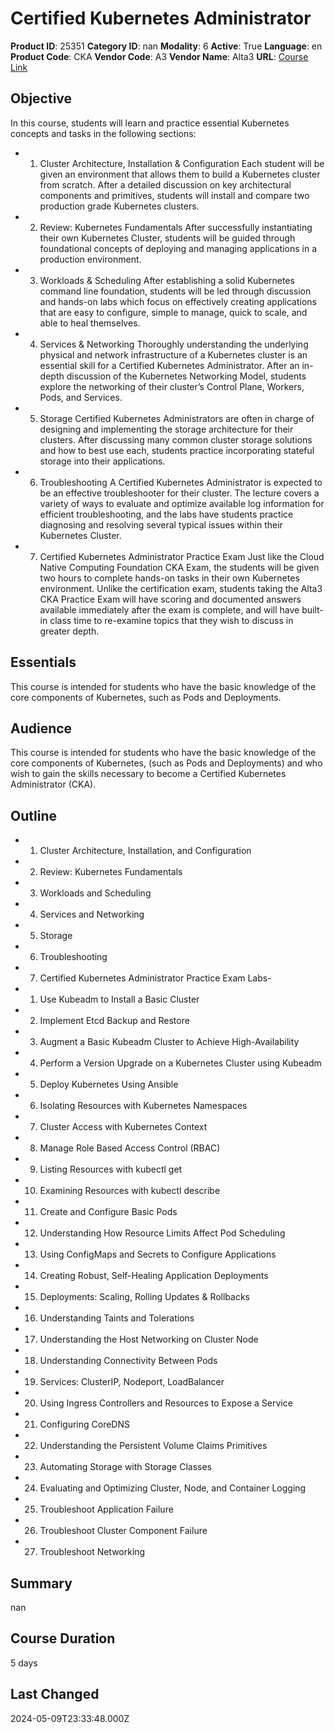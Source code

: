 # Certified Kubernetes Administrator

**Product ID**: 25351
**Category ID**: nan
**Modality**: 6
**Active**: True
**Language**: en
**Product Code**: CKA
**Vendor Code**: A3
**Vendor Name**: Alta3
**URL**: [Course Link](https://www.fastlaneus.com/course/alta3-cka)

## Objective
In this course, students will learn and practice essential Kubernetes concepts and tasks in the following sections: 



- 1. Cluster Architecture, Installation & Configuration 
Each student will be given an environment that allows them to build a Kubernetes cluster from scratch. After a detailed discussion on key architectural components and primitives, students will install and compare two production grade Kubernetes clusters.
- 2. Review: Kubernetes Fundamentals 
After successfully instantiating their own Kubernetes Cluster, students will be guided through foundational concepts of deploying and managing applications in a production environment.
- 3. Workloads & Scheduling 
After establishing a solid Kubernetes command line foundation, students will be led through discussion and hands-on labs which focus on effectively creating applications that are easy to configure, simple to manage, quick to scale, and able to heal themselves.
- 4. Services & Networking 
Thoroughly understanding the underlying physical and network infrastructure of a Kubernetes cluster is an essential skill for a Certified Kubernetes Administrator. After an in-depth discussion of the Kubernetes Networking Model, students explore the networking of their cluster’s Control Plane, Workers, Pods, and Services.
- 5. Storage 
Certified Kubernetes Administrators are often in charge of designing and implementing the storage architecture for their clusters. After discussing many common cluster storage solutions and how to best use each, students practice incorporating stateful storage into their applications.
- 6. Troubleshooting 
A Certified Kubernetes Administrator is expected to be an effective troubleshooter for their cluster. The lecture covers a variety of ways to evaluate and optimize available log information for efficient troubleshooting, and the labs have students practice diagnosing and resolving several typical issues within their Kubernetes Cluster.
- 7. Certified Kubernetes Administrator Practice Exam 
Just like the Cloud Native Computing Foundation CKA Exam, the students will be given two hours to complete hands-on tasks in their own Kubernetes environment. Unlike the certification exam, students taking the Alta3 CKA Practice Exam will have scoring and documented answers available immediately after the exam is complete, and will have built-in class time to re-examine topics that they wish to discuss in greater depth.

## Essentials
This course is intended for students who have the basic knowledge of the core components of Kubernetes, such as Pods and Deployments.

## Audience
This course is intended for students who have the basic knowledge of the core components of Kubernetes, (such as Pods and Deployments) and who wish to gain the skills necessary to become a Certified Kubernetes Administrator (CKA).

## Outline
- 1. Cluster Architecture, Installation, and Configuration
- 2. Review: Kubernetes Fundamentals
- 3. Workloads and Scheduling
- 4. Services and Networking
- 5. Storage
- 6. Troubleshooting
- 7. Certified Kubernetes Administrator Practice Exam
Labs- 


- 1. Use Kubeadm to Install a Basic Cluster
- 2. Implement Etcd Backup and Restore
- 3. Augment a Basic Kubeadm Cluster to Achieve High-Availability
- 4. Perform a Version Upgrade on a Kubernetes Cluster using Kubeadm
- 5. Deploy Kubernetes Using Ansible
- 6. Isolating Resources with Kubernetes Namespaces
- 7. Cluster Access with Kubernetes Context
- 8. Manage Role Based Access Control (RBAC)
- 9. Listing Resources with kubectl get
- 10. Examining Resources with kubectl describe
- 11. Create and Configure Basic Pods
- 12. Understanding How Resource Limits Affect Pod Scheduling
- 13. Using ConfigMaps and Secrets to Configure Applications
- 14. Creating Robust, Self-Healing Application Deployments
- 15. Deployments: Scaling, Rolling Updates & Rollbacks
- 16. Understanding Taints and Tolerations
- 17. Understanding the Host Networking on Cluster Node
- 18. Understanding Connectivity Between Pods
- 19. Services: ClusterIP, Nodeport, LoadBalancer
- 20. Using Ingress Controllers and Resources to Expose a Service
- 21. Configuring CoreDNS
- 22. Understanding the Persistent Volume Claims Primitives
- 23. Automating Storage with Storage Classes
- 24. Evaluating and Optimizing Cluster, Node, and Container Logging
- 25. Troubleshoot Application Failure
- 26. Troubleshoot Cluster Component Failure
- 27. Troubleshoot Networking

## Summary
nan

## Course Duration
5 days

## Last Changed
2024-05-09T23:33:48.000Z
